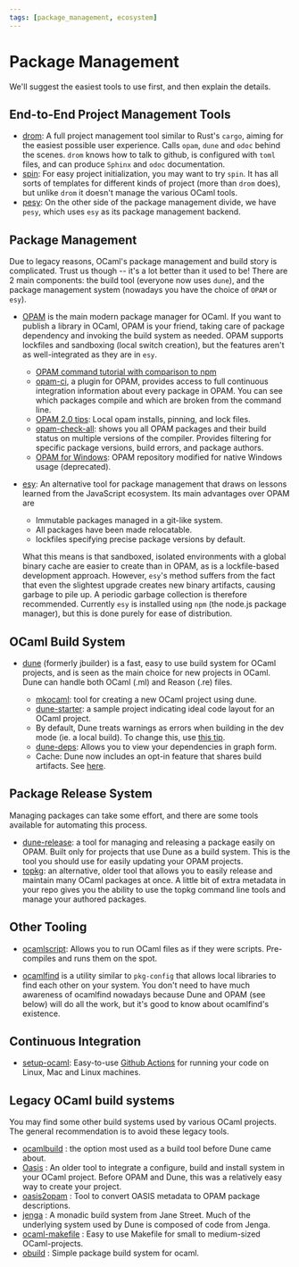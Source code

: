 ```yaml
---
tags: [package_management, ecosystem]
---
```


# Package Management

We'll suggest the easiest tools to use first, and then explain the details.

## End-to-End Project Management Tools

* [drom](https://github.com/ocamlpro/drom):
A full project management tool similar to Rust's `cargo`,
aiming for the easiest possible user experience.
Calls `opam`, `dune` and `odoc` behind the scenes.
`drom` knows how to talk to github, is configured with `toml` files, and can produce `Sphinx` and `odoc` documentation.
* [spin](https://github.com/tmattio/spin):
For easy project initialization, you may want to try `spin`.
It has all sorts of templates for different kinds of project (more than `drom` does),
but unlike `drom` it doesn't manage the various OCaml tools.
* [pesy](https://github.com/esy/pesy):
On the other side of the package management divide,
we have `pesy`, which uses `esy` as its package management backend.


## Package Management

Due to legacy reasons, OCaml's package management and build story is complicated.
Trust us though -- it's a lot better than it used to be!
There are 2 main components: the build tool (everyone now uses `dune`),
and the package management system (nowadays you have the choice of `OPAM` or `esy`).

* [OPAM](http://opam.ocaml.org/) is the main modern package manager for OCaml.
If you want to publish a library
in OCaml, OPAM is your friend, taking care of package dependency and invoking the build system as needed.
OPAM supports lockfiles and sandboxing (local switch creation),
but the features aren't as well-integrated as they are in `esy`.

    * [OPAM command tutorial with comparison to npm](opam_npm.md)
    * [opam-ci](https://github.com/ocaml/infrastructure/wiki/Using-the-opam-ci-tool), a plugin for OPAM,
    provides access to full continuous integration information about every package in OPAM.
    You can see which packages compile and which are broken from the command line.
    * [OPAM 2.0 tips](https://opam.ocaml.org/blog/opam-20-tips/):
    Local opam installs, pinning, and lock files.
    * [opam-check-all](http://check.ocamllabs.io/): shows you all OPAM packages and their build status
    on multiple versions of the compiler.
    Provides filtering for specific package versions, build errors, and package authors.
    * [OPAM for Windows](https://fdopen.github.io/opam-repository-mingw):
    OPAM repository modified for native Windows usage (deprecated).

* [esy](https://esy.sh/):
    An alternative tool for package management that draws on lessons learned from the JavaScript ecosystem.
    Its main advantages over OPAM are
    
    * Immutable packages managed in a git-like system.
    * All packages have been made relocatable.
    * lockfiles specifying precise package versions by default.
    
    What this means is that sandboxed, isolated environments with a global binary cache are easier to create than in OPAM,
    as is a lockfile-based development approach.
    However, `esy`'s method suffers from the fact that even the slightest upgrade creates new binary artifacts,
   causing garbage to pile up.
   A periodic garbage collection is therefore recommended.
   Currently `esy` is installed using `npm` (the node.js package manager),
   but this is done purely for ease of distribution.

## OCaml Build System

* [dune](https://github.com/ocaml/dune)  (formerly jbuilder) is a fast, easy to use build system for OCaml
projects, and is seen as the main choice for new projects in OCaml. Dune can handle both OCaml (.ml) and
Reason (.re) files.

  * [mkocaml](https://github.com/chrisnevers/mkocaml):
  tool for creating a new OCaml project using dune.
  * [dune-starter](https://github.com/mjambon/dune-starter):
  a sample project indicating ideal code layout for an OCaml project.
  * By default, Dune treats warnings as errors when building in the dev mode (ie. a local build).
  To change this, use [this tip](https://dune.readthedocs.io/en/latest/faq.html#how-to-make-warnings-non-fatal).
  * [dune-deps](https://github.com/mjambon/dune-deps):
  Allows you to view your dependencies in graph form.
  * Cache: Dune now includes an opt-in feature that shares build artifacts. See [here](https://dune.readthedocs.io/en/stable/caching.html).

## Package Release System

Managing packages can take some effort, and there are some tools available for automating this process.

* [dune-release](https://github.com/samoht/dune-release): a tool for managing and releasing a package easily
on OPAM.
Built only for projects that use Dune as a build system.
This is the tool you should use for easily updating your OPAM projects.
* [topkg](https://github.com/dbuenzli/topkg):
an alternative, older tool that allows you to easily release and maintain
many OCaml packages at once.
A little bit of extra metadata in your repo gives you the ability to use the
topkg command line tools and manage your authored packages.

## Other Tooling

* [ocamlscript](https://github.com/mjambon/ocamlscript):
Allows you to run OCaml files as if they were scripts.
Pre-compiles and runs them on the spot.

* [ocamlfind](http://projects.camlcity.org/projects/findlib.html)  is a utility similar to `pkg-config`
that allows local libraries to find each other on your system. You don't need to have much awareness of 
ocamlfind nowadays because Dune and OPAM (see below) will do all the work, but it's good to know about
ocamlfind's existence.

## Continuous Integration

* [setup-ocaml](https://github.com/ocaml/setup-ocaml):
Easy-to-use [Github Actions](https://github.com/features/actions) for running your code on Linux, Mac and Linux machines.

## Legacy OCaml build systems

You may find some other build systems used by various OCaml projects.
The general recommendation is to avoid these legacy tools.

* [ocamlbuild](https://github.com/ocaml/ocamlbuild/blob/master/manual/manual.adoc) : the option most used as a build tool before Dune
came about.
* [Oasis](http://oasis.forge.ocamlcore.org/) : An older tool to integrate a configure, build and install system
in your OCaml project.  Before OPAM and Dune, this was a relatively easy way to create your project.
* [oasis2opam](https://github.com/ocaml/oasis2opam) : Tool to convert OASIS metadata to OPAM package descriptions.
* [jenga](https://github.com/janestreet/jenga) : A monadic build system from Jane Street. Much of the underlying
system used by Dune is composed of code from Jenga.
* [ocaml-makefile](https://github.com/mmottl/ocaml-makefile) : Easy to use Makefile for small to medium-sized
OCaml-projects.
* [obuild](https://github.com/ocaml-obuild/obuild) : Simple package build system for ocaml.


